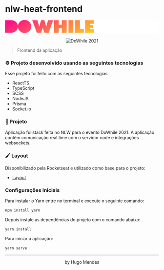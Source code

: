 # nlw-heat-frontend


<div align="center">

  ![DoWhile](src/assets/logo.svg)

</div>


<div  align="center">

  ![DoWhile 2021](https://user-images.githubusercontent.com/67246528/138088767-84309a13-0ca9-44d6-8df3-9bfb25731cb5.png)

</div>

> Frontend da aplicação

### ⚙️ Projeto desenvolvido usando as seguintes tecnologias

Esse projeto foi feito com as seguintes tecnologias.

- ReactTS
- TypeScript
- SCSS
- NodeJS
- Prisma
- Socket.io

### 📖 Projeto

Aplicação fullstack feita no NLW para o evento DoWhile 2021. A aplicação contém comunicação real time com o servidor node e integrações websockets.

### 🖌️ Layout

Disponibilizado pela Rocketseat e utilizado como base para o projeto:

- [Layout](https://www.figma.com/community/file/1031699316177416916)

### Configurações Iniciais

Para instalar o Yarn entre no terminal e execute o seguinte comando:

```sh
npm install yarn
```

Depois instale as dependências do projeto com o comando abaixo:

```sh
yarn install
```

Para iniciar a aplicação:

```sh
yarn serve
```

---
<p align="center">
  by Hugo Mendes
</p>
